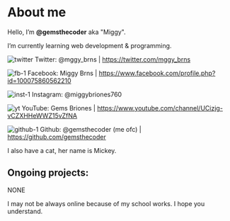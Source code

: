 # About me

Hello, I’m <b>@gemsthecoder</b> aka "Miggy".

I’m currently learning web development & programming.


![twitter](https://user-images.githubusercontent.com/101493928/189475005-1fab2dd4-366d-4214-897d-0b48a51643eb.png)
Twitter: @mggy_brns | https://twitter.com/mggy_brns

![fb-1](https://user-images.githubusercontent.com/101493928/189475023-04d35654-1dbb-40b7-8ec2-ffe0f8312bb9.png)
Facebook: Miggy Brns | https://www.facebook.com/profile.php?id=100075860562210

![inst-1](https://user-images.githubusercontent.com/101493928/189475031-d5b32f0e-4078-442c-aed7-95ca62dd1f3a.png)
Instagram: @miggybriones760

![yt](https://user-images.githubusercontent.com/101493928/189475035-92ddeda3-4d09-4cc5-b955-c702e8ea7932.png)
YouTube: Gems Briones | https://www.youtube.com/channel/UCizjg-vCZXHHeWWZ15vZfNA

![github-1](https://user-images.githubusercontent.com/101493928/189475047-702a620b-a102-4fdb-b5ce-d9b4986a83b1.png)
Github: @gemsthecoder (me ofc) | https://github.com/gemsthecoder

I also have a cat, her name is Mickey.

<h2>Ongoing projects:</h2> 

NONE

I may not be always online because of my school works. I hope you understand.

<!---
gemsthecoder/gemsthecoder is a ✨ special ✨ repository because its `README.md` (this file) appears on your GitHub profile.
You can click the Preview link to take a look at your changes.
--->
